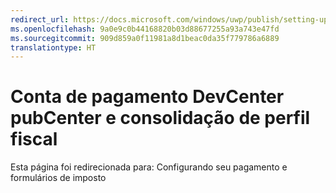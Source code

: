 ```yaml
---
redirect_url: https://docs.microsoft.com/windows/uwp/publish/setting-up-your-payout-account-and-tax-forms
ms.openlocfilehash: 9a0e9c0b44168820b03d88677255a93a743e47fd
ms.sourcegitcommit: 909d859a0f11981a8d1beac0da35f779786a6889
translationtype: HT
---
```

# <a name="pubcenter-devcenter-payout-account-and-tax-profile-consolidation"></a>Conta de pagamento DevCenter pubCenter e consolidação de perfil fiscal


Esta página foi redirecionada para: Configurando seu pagamento e formulários de imposto